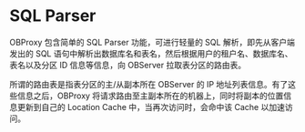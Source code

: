 # SQL Parser

OBProxy 包含简单的 SQL Parser 功能，可进行轻量的 SQL 解析，即先从客户端发出的 SQL 语句中解析出数据库名和表名，然后根据用户的租户名、数据库名、表名以及分区 ID 信息等信息，向 OBServer 拉取表分区的路由表。

所谓的路由表是指表分区的主/从副本所在 OBServer 的 IP 地址列表信息。有了这些信息之后，OBProxy 将请求路由至主副本所在的机器上，同时将副本的位置信息更新到自己的 Location Cache 中，当再次访问时，会命中该 Cache 以加速访问。
